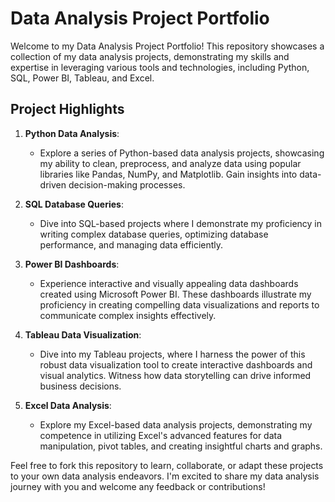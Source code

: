 # Data Analysis Project Portfolio

Welcome to my Data Analysis Project Portfolio! This repository showcases a collection of my data analysis projects, demonstrating my skills and expertise in leveraging various tools and technologies, including Python, SQL, Power BI, Tableau, and Excel.

## Project Highlights

1. **Python Data Analysis**:
   - Explore a series of Python-based data analysis projects, showcasing my ability to clean, preprocess, and analyze data using popular libraries like Pandas, NumPy, and Matplotlib. Gain insights into data-driven decision-making processes.

2. **SQL Database Queries**:
   - Dive into SQL-based projects where I demonstrate my proficiency in writing complex database queries, optimizing database performance, and managing data efficiently.

3. **Power BI Dashboards**:
   - Experience interactive and visually appealing data dashboards created using Microsoft Power BI. These dashboards illustrate my proficiency in creating compelling data visualizations and reports to communicate complex insights effectively.

4. **Tableau Data Visualization**:
   - Dive into my Tableau projects, where I harness the power of this robust data visualization tool to create interactive dashboards and visual analytics. Witness how data storytelling can drive informed business decisions.

5. **Excel Data Analysis**:
   - Explore my Excel-based data analysis projects, demonstrating my competence in utilizing Excel's advanced features for data manipulation, pivot tables, and creating insightful charts and graphs.

Feel free to fork this repository to learn, collaborate, or adapt these projects to your own data analysis endeavors. I'm excited to share my data analysis journey with you and welcome any feedback or contributions!
